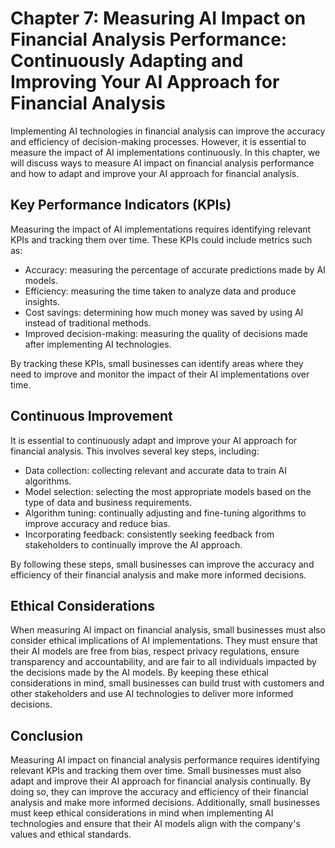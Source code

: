 Chapter 7: Measuring AI Impact on Financial Analysis Performance: Continuously Adapting and Improving Your AI Approach for Financial Analysis
=============================================================================================================================================

Implementing AI technologies in financial analysis can improve the accuracy and efficiency of decision-making processes. However, it is essential to measure the impact of AI implementations continuously. In this chapter, we will discuss ways to measure AI impact on financial analysis performance and how to adapt and improve your AI approach for financial analysis.

Key Performance Indicators (KPIs)
---------------------------------

Measuring the impact of AI implementations requires identifying relevant KPIs and tracking them over time. These KPIs could include metrics such as:

* Accuracy: measuring the percentage of accurate predictions made by AI models.
* Efficiency: measuring the time taken to analyze data and produce insights.
* Cost savings: determining how much money was saved by using AI instead of traditional methods.
* Improved decision-making: measuring the quality of decisions made after implementing AI technologies.

By tracking these KPIs, small businesses can identify areas where they need to improve and monitor the impact of their AI implementations over time.

Continuous Improvement
----------------------

It is essential to continuously adapt and improve your AI approach for financial analysis. This involves several key steps, including:

* Data collection: collecting relevant and accurate data to train AI algorithms.
* Model selection: selecting the most appropriate models based on the type of data and business requirements.
* Algorithm tuning: continually adjusting and fine-tuning algorithms to improve accuracy and reduce bias.
* Incorporating feedback: consistently seeking feedback from stakeholders to continually improve the AI approach.

By following these steps, small businesses can improve the accuracy and efficiency of their financial analysis and make more informed decisions.

Ethical Considerations
----------------------

When measuring AI impact on financial analysis, small businesses must also consider ethical implications of AI implementations. They must ensure that their AI models are free from bias, respect privacy regulations, ensure transparency and accountability, and are fair to all individuals impacted by the decisions made by the AI models. By keeping these ethical considerations in mind, small businesses can build trust with customers and other stakeholders and use AI technologies to deliver more informed decisions.

Conclusion
----------

Measuring AI impact on financial analysis performance requires identifying relevant KPIs and tracking them over time. Small businesses must also adapt and improve their AI approach for financial analysis continually. By doing so, they can improve the accuracy and efficiency of their financial analysis and make more informed decisions. Additionally, small businesses must keep ethical considerations in mind when implementing AI technologies and ensure that their AI models align with the company's values and ethical standards.
